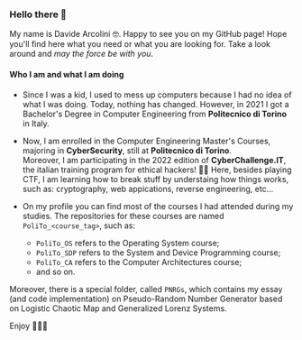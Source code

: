 ### Hello there 👋

My name is Davide Arcolini 🤓. Happy to see you on my GitHub page! Hope you'll find here what you need or what you are looking for. Take a look around and *may the force be with you*.

#### Who I am and what I am doing
- Since I was a kid, I used to mess up computers because I had no idea of what I was doing. Today, nothing has changed. However, in 2021 I got a Bachelor's Degree in Computer Engineering from **Politecnico di Torino** in Italy.

- Now, I am enrolled in the Computer Engineering Master's Courses, majoring in **CyberSecurity**, still at **Politecnico di Torino**.\
Moreover, I am participating in the 2022 edition of **CyberChallenge.IT**, the italian training program for ethical hackers! 🧑‍💻 Here, besides playing CTF, I am learning how to break stuff by understaing how things works, such as: cryptography, web appications, reverse engineering, etc...

- On my profile you can find most of the courses I had attended during my studies. The repositories for these courses are named `PoliTo_<course_tag>`, such as: 
  - `PoliTo_OS` refers to the Operating System course;
  - `PoliTo_SDP` refers to the System and Device Programming course;
  - `PoliTo_CA` refers to the Computer Architectures course;
  - and so on.

Moreover, there is a special folder, called `PNRGs`, which contains my essay (and code implementation) on Pseudo-Random Number Generator based on Logistic Chaotic Map and Generalized Lorenz Systems.

Enjoy 🧙🏼‍♂️
